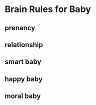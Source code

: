 # Brain Rules for Baby

## prenancy

## relationship



## smart baby

## happy baby

## moral baby

